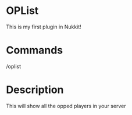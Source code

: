 # OPList
This is my first plugin in Nukkit!

# Commands
/oplist

# Description
This will show all the opped players in your server
